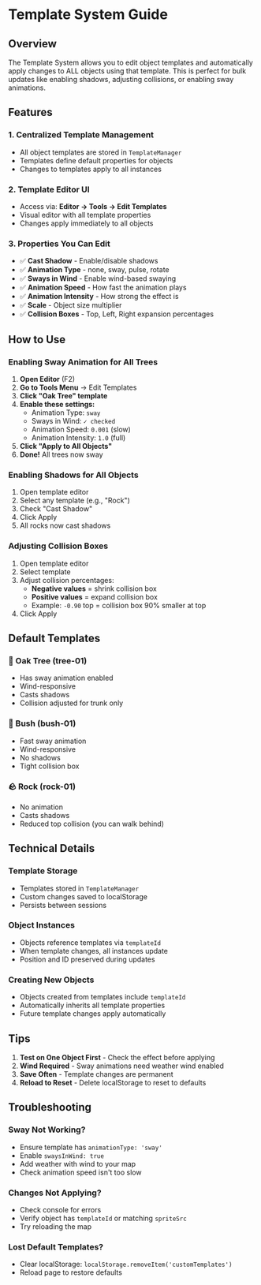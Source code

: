 # Template System Guide

## Overview
The Template System allows you to edit object templates and automatically apply changes to ALL objects using that template. This is perfect for bulk updates like enabling shadows, adjusting collisions, or enabling sway animations.

## Features

### 1. **Centralized Template Management**
- All object templates are stored in `TemplateManager`
- Templates define default properties for objects
- Changes to templates apply to all instances

### 2. **Template Editor UI**
- Access via: **Editor → Tools → Edit Templates**
- Visual editor with all template properties
- Changes apply immediately to all objects

### 3. **Properties You Can Edit**
- ✅ **Cast Shadow** - Enable/disable shadows
- ✅ **Animation Type** - none, sway, pulse, rotate
- ✅ **Sways in Wind** - Enable wind-based swaying
- ✅ **Animation Speed** - How fast the animation plays
- ✅ **Animation Intensity** - How strong the effect is
- ✅ **Scale** - Object size multiplier
- ✅ **Collision Boxes** - Top, Left, Right expansion percentages

## How to Use

### Enabling Sway Animation for All Trees

1. **Open Editor** (F2)
2. **Go to Tools Menu** → Edit Templates
3. **Click "Oak Tree" template**
4. **Enable these settings:**
   - Animation Type: `sway`
   - Sways in Wind: `✓ checked`
   - Animation Speed: `0.001` (slow)
   - Animation Intensity: `1.0` (full)
5. **Click "Apply to All Objects"**
6. **Done!** All trees now sway

### Enabling Shadows for All Objects

1. Open template editor
2. Select any template (e.g., "Rock")
3. Check "Cast Shadow"
4. Click Apply
5. All rocks now cast shadows

### Adjusting Collision Boxes

1. Open template editor
2. Select template
3. Adjust collision percentages:
   - **Negative values** = shrink collision box
   - **Positive values** = expand collision box
   - Example: `-0.90` top = collision box 90% smaller at top
4. Click Apply

## Default Templates

### 🌳 Oak Tree (tree-01)
- Has sway animation enabled
- Wind-responsive
- Casts shadows
- Collision adjusted for trunk only

### 🌿 Bush (bush-01)
- Fast sway animation
- Wind-responsive
- No shadows
- Tight collision box

### 🪨 Rock (rock-01)
- No animation
- Casts shadows
- Reduced top collision (you can walk behind)

## Technical Details

### Template Storage
- Templates stored in `TemplateManager`
- Custom changes saved to localStorage
- Persists between sessions

### Object Instances
- Objects reference templates via `templateId`
- When template changes, all instances update
- Position and ID preserved during updates

### Creating New Objects
- Objects created from templates include `templateId`
- Automatically inherits all template properties
- Future template changes apply automatically

## Tips

1. **Test on One Object First** - Check the effect before applying
2. **Wind Required** - Sway animations need weather wind enabled
3. **Save Often** - Template changes are permanent
4. **Reload to Reset** - Delete localStorage to reset to defaults

## Troubleshooting

### Sway Not Working?
- Ensure template has `animationType: 'sway'`
- Enable `swaysInWind: true`
- Add weather with wind to your map
- Check animation speed isn't too slow

### Changes Not Applying?
- Check console for errors
- Verify object has `templateId` or matching `spriteSrc`
- Try reloading the map

### Lost Default Templates?
- Clear localStorage: `localStorage.removeItem('customTemplates')`
- Reload page to restore defaults
